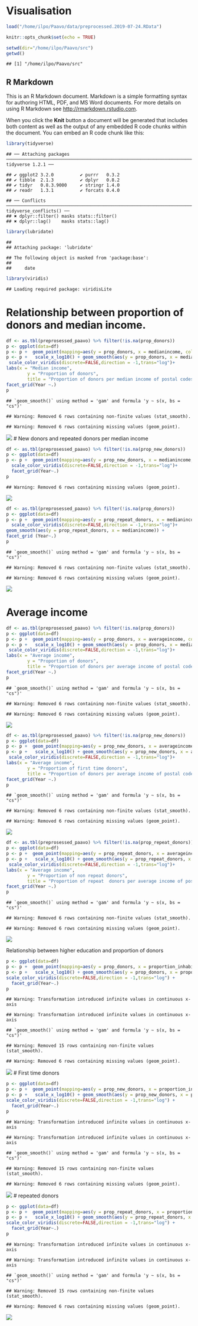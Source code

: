 Visualisation
================

``` r
load("/home/ilpo/Paavo/data/preprocessed.2019-07-24.RData")
```

``` r
knitr::opts_chunk$set(echo = TRUE)
```

``` r
setwd(dir="/home/ilpo/Paavo/src")
getwd()
```

    ## [1] "/home/ilpo/Paavo/src"

## R Markdown

This is an R Markdown document. Markdown is a simple formatting syntax
for authoring HTML, PDF, and MS Word documents. For more details on
using R Markdown see <http://rmarkdown.rstudio.com>.

When you click the **Knit** button a document will be generated that
includes both content as well as the output of any embedded R code
chunks within the document. You can embed an R code chunk like
    this:

``` r
library(tidyverse)
```

    ## ── Attaching packages ──────────────────────────────────────────────────────────────────────────────────────────────────────────────────────────────── tidyverse 1.2.1 ──

    ## ✔ ggplot2 3.2.0          ✔ purrr   0.3.2     
    ## ✔ tibble  2.1.3          ✔ dplyr   0.8.2     
    ## ✔ tidyr   0.8.3.9000     ✔ stringr 1.4.0     
    ## ✔ readr   1.3.1          ✔ forcats 0.4.0

    ## ── Conflicts ─────────────────────────────────────────────────────────────────────────────────────────────────────────────────────────────────── tidyverse_conflicts() ──
    ## ✖ dplyr::filter() masks stats::filter()
    ## ✖ dplyr::lag()    masks stats::lag()

``` r
library(lubridate)
```

    ## 
    ## Attaching package: 'lubridate'

    ## The following object is masked from 'package:base':
    ## 
    ##     date

``` r
library(viridis)
```

    ## Loading required package: viridisLite

# Relationship between proportion of donors and median income.

``` r
df <- as.tbl(preprosessed_paavo) %>% filter(!is.na(prop_donors))
p <- ggplot(data=df)
p <- p +  geom_point(mapping=aes(y = prop_donors, x = medianincome, colour=eligible_population))
p <- p +   scale_x_log10() + geom_smooth(aes(y = prop_donors, x = medianincome)) +
 scale_color_viridis(discrete=FALSE,direction = -1,trans="log")+
labs(x = "Median income",
        y = "Proportion of donors",
        title = "Proportion of donors per median income of postal codes per year")+
facet_grid(Year ~.)
p
```

    ## `geom_smooth()` using method = 'gam' and formula 'y ~ s(x, bs = "cs")'

    ## Warning: Removed 6 rows containing non-finite values (stat_smooth).

    ## Warning: Removed 6 rows containing missing values (geom_point).

![](visualisation_files/figure-gfm/unnamed-chunk-4-1.png)<!-- --> \# New
donors and repeated donors per median income

``` r
df <- as.tbl(preprosessed_paavo) %>% filter(!is.na(prop_new_donors))
p <- ggplot(data=df)
p <- p +  geom_point(mapping=aes(y = prop_new_donors, x = medianincome, colour=eligible_population))+
  scale_color_viridis(discrete=FALSE,direction = -1,trans="log")+
  facet_grid(Year~.)
p
```

    ## Warning: Removed 6 rows containing missing values (geom_point).

![](visualisation_files/figure-gfm/unnamed-chunk-5-1.png)<!-- -->

``` r
df <- as.tbl(preprosessed_paavo) %>% filter(!is.na(prop_donors))
p <- ggplot(data=df)
p <- p +  geom_point(mapping=aes(y = prop_repeat_donors, x = medianincome, colour=eligible_population))+
  scale_color_viridis(discrete=FALSE,direction = -1,trans="log")+
geom_smooth(aes(y = prop_repeat_donors, x = medianincome)) + 
facet_grid (Year~.)
p
```

    ## `geom_smooth()` using method = 'gam' and formula 'y ~ s(x, bs = "cs")'

    ## Warning: Removed 6 rows containing non-finite values (stat_smooth).

    ## Warning: Removed 6 rows containing missing values (geom_point).

![](visualisation_files/figure-gfm/unnamed-chunk-6-1.png)<!-- -->

# Average income

``` r
df <- as.tbl(preprosessed_paavo) %>% filter(!is.na(prop_donors))
p <- ggplot(data=df)
p <- p +  geom_point(mapping=aes(y = prop_donors, x = averageincome, colour=eligible_population))
p <- p +   scale_x_log10() + geom_smooth(aes(y = prop_donors, x = medianincome)) +
 scale_color_viridis(discrete=FALSE,direction = -1,trans="log")+
labs(x = "Average income",
        y = "Proportion of donors",
        title = "Proportion of donors per average income of postal codes per year")+
facet_grid(Year ~.)
p
```

    ## `geom_smooth()` using method = 'gam' and formula 'y ~ s(x, bs = "cs")'

    ## Warning: Removed 6 rows containing non-finite values (stat_smooth).

    ## Warning: Removed 6 rows containing missing values (geom_point).

![](visualisation_files/figure-gfm/unnamed-chunk-7-1.png)<!-- -->

``` r
df <- as.tbl(preprosessed_paavo) %>% filter(!is.na(prop_new_donors))
p <- ggplot(data=df)
p <- p +  geom_point(mapping=aes(y = prop_new_donors, x = averageincome, colour=eligible_population))
p <- p +   scale_x_log10() + geom_smooth(aes(y = prop_new_donors, x = averageincome)) +
 scale_color_viridis(discrete=FALSE,direction = -1,trans="log")+
labs(x = "Average income",
        y = "Proportion of first time donors",
        title = "Proportion of donors per average income of postal codes per year")+
facet_grid(Year ~.)
p
```

    ## `geom_smooth()` using method = 'gam' and formula 'y ~ s(x, bs = "cs")'

    ## Warning: Removed 6 rows containing non-finite values (stat_smooth).

    ## Warning: Removed 6 rows containing missing values (geom_point).

![](visualisation_files/figure-gfm/unnamed-chunk-8-1.png)<!-- -->

``` r
df <- as.tbl(preprosessed_paavo) %>% filter(!is.na(prop_repeat_donors))
p <- ggplot(data=df)
p <- p +  geom_point(mapping=aes(y = prop_repeat_donors, x = averageincome, colour=eligible_population))
p <- p +   scale_x_log10() + geom_smooth(aes(y = prop_repeat_donors, x = averageincome)) +
 scale_color_viridis(discrete=FALSE,direction = -1,trans="log")+
labs(x = "Average income",
        y = "Proportion of non repeat donors",
        title = "Proportion of repeat  donors per average income of postal codes per year")+
facet_grid(Year ~.)
p
```

    ## `geom_smooth()` using method = 'gam' and formula 'y ~ s(x, bs = "cs")'

    ## Warning: Removed 6 rows containing non-finite values (stat_smooth).

    ## Warning: Removed 6 rows containing missing values (geom_point).

![](visualisation_files/figure-gfm/unnamed-chunk-9-1.png)<!-- -->

Relationship between higher education and proportion of donors

``` r
p <- ggplot(data=df)
p <- p +  geom_point(mapping=aes(y = prop_donors, x = proportion_inhabitants_with_higher_education, colour=eligible_population))
p <- p +   scale_x_log10() + geom_smooth(aes(y = prop_donors, x = proportion_inhabitants_with_higher_education)) +
scale_color_viridis(discrete=FALSE,direction = -1,trans="log") + 
  facet_grid(Year~.)
p
```

    ## Warning: Transformation introduced infinite values in continuous x-axis
    
    ## Warning: Transformation introduced infinite values in continuous x-axis

    ## `geom_smooth()` using method = 'gam' and formula 'y ~ s(x, bs = "cs")'

    ## Warning: Removed 15 rows containing non-finite values (stat_smooth).

    ## Warning: Removed 6 rows containing missing values (geom_point).

![](visualisation_files/figure-gfm/unnamed-chunk-10-1.png)<!-- --> \#
First time donors

``` r
p <- ggplot(data=df)
p <- p +  geom_point(mapping=aes(y = prop_new_donors, x = proportion_inhabitants_with_higher_education, colour=eligible_population))
p <- p +   scale_x_log10() + geom_smooth(aes(y = prop_new_donors, x = proportion_inhabitants_with_higher_education)) +
scale_color_viridis(discrete=FALSE,direction = -1,trans="log") +
  facet_grid(Year~.)
p
```

    ## Warning: Transformation introduced infinite values in continuous x-axis
    
    ## Warning: Transformation introduced infinite values in continuous x-axis

    ## `geom_smooth()` using method = 'gam' and formula 'y ~ s(x, bs = "cs")'

    ## Warning: Removed 15 rows containing non-finite values (stat_smooth).

    ## Warning: Removed 6 rows containing missing values (geom_point).

![](visualisation_files/figure-gfm/unnamed-chunk-11-1.png)<!-- --> \#
repeated donors

``` r
p <- ggplot(data=df)
p <- p +  geom_point(mapping=aes(y = prop_repeat_donors, x = proportion_inhabitants_with_higher_education, colour=eligible_population))
p <- p +   scale_x_log10() + geom_smooth(aes(y = prop_repeat_donors, x = proportion_inhabitants_with_higher_education)) +
scale_color_viridis(discrete=FALSE,direction = -1,trans="log") +
  facet_grid(Year~.)
p
```

    ## Warning: Transformation introduced infinite values in continuous x-axis
    
    ## Warning: Transformation introduced infinite values in continuous x-axis

    ## `geom_smooth()` using method = 'gam' and formula 'y ~ s(x, bs = "cs")'

    ## Warning: Removed 15 rows containing non-finite values (stat_smooth).

    ## Warning: Removed 6 rows containing missing values (geom_point).

![](visualisation_files/figure-gfm/unnamed-chunk-12-1.png)<!-- -->

